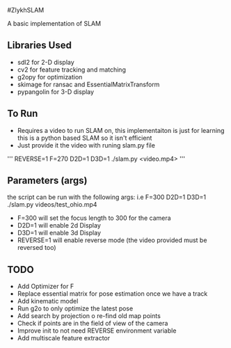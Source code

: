 #ZlykhSLAM

A basic implementation of SLAM

Libraries Used
-----

* sdl2 for 2-D display
* cv2 for feature tracking and matching
* g2opy for optimization
* skimage for ransac and EssentialMatrixTransform
* pypangolin for 3-D display

To Run
-----

* Requires a video to run SLAM on, this implementaiton is just for learning this is a python based SLAM so it isn't efficient
* Just provide it the video with runing slam.py file

'''
REVERSE=1 F=270 D2D=1 D3D=1 ./slam.py <video.mp4>
'''


Parameters (args)
-----

the script can be run with the following args: i.e F=300 D2D=1 D3D=1 ./slam.py videos/test_ohio.mp4
* F=300 will set the focus length to 300 for the camera
* D2D=1 will enable 2d Display
* D3D=1 will enable 3d Display
* REVERSE=1 will enable reverse mode (the video provided must be reversed too)

TODO
-----

* Add Optimizer for F
* Replace essential matrix for pose estimation once we have a track
 * Add kinematic model
 * Run g2o to only optimize the latest pose
* Add search by projection o re-find old map points
 * Check if points are in the field of view of the camera
* Improve init to not need REVERSE environment variable
* Add multiscale feature extractor
